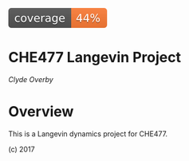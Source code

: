 ![code coverage badge here](img/coverage.svg)

CHE477 Langevin Project
====

*Clyde Overby*

Overview
======

This is a Langevin dynamics project for CHE477. 


(c) 2017